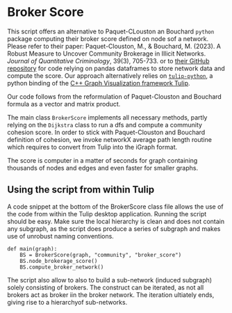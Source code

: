 # Broker Score
This script offers an alternative to Paquet-CLouston an Bouchard `python` package computing their broker score defined on node sof a network. Please refer to their paper:
	Paquet-Clouston, M., & Bouchard, M. (2023). A Robust Measure to Uncover Community Brokerage in Illicit Networks. _Journal of Quantitative Criminology_, 39(3), 705-733.
or to [their GitHub repository](https://github.com/Masarah/community_broker_score) for code relying on pandas dataframes to store network data and compute the score. Our approach alternatively relies on [`tulip-python`](https://pypi.org/project/tulip-python/), a python binding of the [C++ Graph Visualization framework Tulip](https://tulip.labri.fr/).

Our code follows from the reformulation of Paquet-Clouston and Bouchard formula as a vector and matrix product.

The main class `BrokerScore` implements all necessary methods, partly relying on the `Dijkstra` class to run a dfs and compute a community cohesion score. In order to stick with Paquet-Clouston and Bouchard definition of cohesion, we invoke networkX average path length routine which requires to convert from Tulip into the iGraph format.

The score is computer in a matter of seconds for graph containing thousands of nodes and edges and even faster for smaller graphs.

## Using the script from within Tulip
A code snippet at the bottom of the BrokerScore class file allows the use of the code from within the Tulip desktop application. Running the script should be easy. Make sure the local hierarchy is clean and does not contain any subgraph, as the script does produce a series of subgraph and makes use of unrobust naming conventions.
```
def main(graph):
	BS = BrokerScore(graph, "community", "broker_score")
	BS.node_brokerage_score()
	BS.compute_broker_network()
```
The script also allow to also to build a sub-network (induced subgraph) solely consisting of brokers. The construct can be iterated, as not all brokers act as broker iin the broker network. The iteration ultiately ends, giving rise to a hierarchyof sub-networks.


